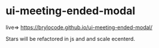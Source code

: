 # ui-meeting-ended-modal

live=> https://brylocode.github.io/ui-meeting-ended-modal/

Stars will be refactored in js and and scale ecenterd.
